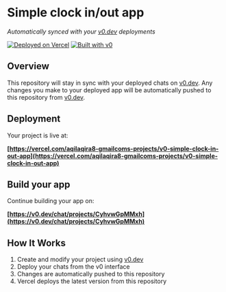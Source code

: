 # Simple clock in/out app

*Automatically synced with your [v0.dev](https://v0.dev) deployments*

[![Deployed on Vercel](https://img.shields.io/badge/Deployed%20on-Vercel-black?style=for-the-badge&logo=vercel)](https://vercel.com/aqilaqira8-gmailcoms-projects/v0-simple-clock-in-out-app)
[![Built with v0](https://img.shields.io/badge/Built%20with-v0.dev-black?style=for-the-badge)](https://v0.dev/chat/projects/CyhvwGpMMxh)

## Overview

This repository will stay in sync with your deployed chats on [v0.dev](https://v0.dev).
Any changes you make to your deployed app will be automatically pushed to this repository from [v0.dev](https://v0.dev).

## Deployment

Your project is live at:

**[https://vercel.com/aqilaqira8-gmailcoms-projects/v0-simple-clock-in-out-app](https://vercel.com/aqilaqira8-gmailcoms-projects/v0-simple-clock-in-out-app)**

## Build your app

Continue building your app on:

**[https://v0.dev/chat/projects/CyhvwGpMMxh](https://v0.dev/chat/projects/CyhvwGpMMxh)**

## How It Works

1. Create and modify your project using [v0.dev](https://v0.dev)
2. Deploy your chats from the v0 interface
3. Changes are automatically pushed to this repository
4. Vercel deploys the latest version from this repository